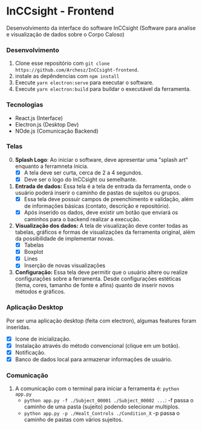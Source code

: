 # InCCsight - Frontend

Desenvolvimento da interface do software InCCsight (Software para analise e visualização de dados sobre o Corpo Caloso)

### Desenvolvimento
1. Clone esse repositório com `git clone https://github.com/Archesz/InCCsight-frontend`.
2. instale as depêndencias com `npm install`
3. Execute `yarn electron:serve` para executar o software.
4. Execute `yarn electron:build` para buildar o executável da ferramenta.

### Tecnologias
- React.js (Interface)
- Electron.js (Desktop Dev)
- NOde.js (Comunicação Backend)

### Telas
0. **Splash Logo**: Ao iniciar o software, deve apresentar uma "splash art" enquanto a ferramneta inicia.
   - [x] A tela deve ser curta, cerca de 2 a 4 segundos.
   - [x] Deve ser o logo do InCCsight ou semelhante. 

1. **Entrada de dados:** Essa tela é a tela de entrada da ferramenta, onde o usuário poderá inserir o caminho de pastas de sujeitos ou grupos. 
   - [x] Essa tela deve possuir campos de preenchimento e validação, além de informações básicas (contato, descrição e repositório).
   - [x] Após inserido os dados, deve existir um botão que enviará os caminhos para o backend realizar a execução.

2. **Visualização dos dados:** A tela de visualização deve conter todas as tabelas, gráficos e formas de visualizações da ferramenta original, além da possibilidade de implementar novas.
   - [x] Tabelas
   - [x] Boxplot
   - [x] Lines
   - [x] Inserção de novas visualizações
  
3. **Configuração:** Essa tela deve permitir que o usuário altere ou realize configurações sobre a ferramenta. Desde configurações estéticas (tema, cores, tamanho de fonte e afins) quanto de inserir novos métodos e gráficos.

### Aplicação Desktop
Por ser uma aplicação desktop (feita com electron), algumas features foram inseridas. 

- [x] Icone de inicialização.
- [x] Instalação através do método convencional (clique em um botão).
- [x] Notificação.
- [x] Banco de dados local para armazenar informações de usuário.

### Comunicação
1. A comunicação com o terminal para iniciar a ferramenta é: `python app.py`
    - `python app.py -f ./Subject_00001 ./Subject_00002 ...`: -f passa o caminho de uma pasta (sujeito) podendo selecionar multiplos.
    - `python app.py -p ./Healt_Controls ./Condition_X` -p passa o caminho de pastas com vários sujeitos.
